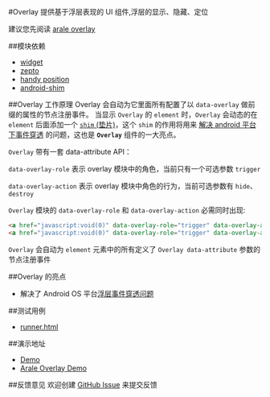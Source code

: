 #Overlay
提供基于浮层表现的 UI 组件,浮层的显示、隐藏、定位

建议您先阅读 [arale overlay](http://github.com/alipay/arale/tree/master/lib/overlay)

##模块依赖
- [widget](http://github.com/alipay/arale/tree/master/lib/widget)
- [zepto](http://github.com/alipay/arale/tree/master/lib/zepto)
- [handy position](position)
- [android-shim](android-shim)

##Overlay 工作原理
Overlay 会自动为它里面所有配置了以 `data-overlay` 做前缀的属性的节点注册事件。
当显示 `Overlay` 的 `element` 时，`Overlay` 会动态的在 `element` 后面添加一个 [`shim` (垫片)](android-shim)，这个 `shim` 的作用将用来
[解决 android 平台下事件穿透](http://v.youku.com/v_show/id_XNDAxMTE1NTgw.html) 的问题，这也是 **`Overlay`** 组件的一大亮点。

`Overlay` 带有一套 data-attribute API：

`data-overlay-role` 表示 overlay 模块中的角色，当前只有一个可选参数 `trigger`

`data-overlay-action` 表示 overlay 模块中角色的行为，当前可选参数有 `hide`、`destroy`

`Overlay` 模块的 `data-overlay-role` 和 `data-overlay-action` 必需同时出现:
```html
<a href="javascript:void(0)" data-overlay-role="trigger" data-overlay-action="hide">关闭</a>
<a href="javascript:void(0)" data-overlay-role="trigger" data-overlay-action="destroy">销毁</a>
```
`Overlay` 会自动为 `element` 元素中的所有定义了 `Overlay data-attribute` 参数的节点注册事件

##Overlay 的亮点
- 解决了 Android OS 平台[浮层事件穿透问题](http://qiqicartoon.com/?p=1197)

##测试用例
- [runner.html](../lib/overlay/tests/runner.html)

##演示地址
- [Demo](../lib/overlay/examples/overlay.html)
- [Arale Overlay Demo](http://github.com/alipay/arale/tree/master/lib/overlay/example/overlay.html)

##反馈意见
欢迎创建 [GitHub Issue](http://github.com/alipay/handy/issues/new) 来提交反馈